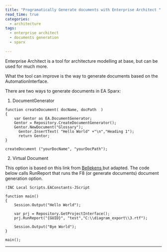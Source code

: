 ```yaml
---
title: "Programatically Generate documents with Enterprise Architect "
read_time: true
categories:  
  - architecture
tags:
  - enterprise architect
  - documents generation
  - sparx
  
---
```


Enterprise Architect is a tool for architecture modelling at base, but can be used for much more.

What the tool can improve is the way to generate documents based on the AutomationInterface.

There are two ways to generate documents in EA Sparx:
1)  DocumentGenerator
```
function createDocument( docName, docPath  )
{
    var Gentor as EA.DocumentGenerator;
    Gentor = Repository.CreateDocumentGenerator();
    Gentor.NewDocument("Glossary");    
	  Gentor.InsertText( "Hello World" +"\n","Heading 1");		
	  return Gentor; 
}

createDocument ("yourDocName", "yourDocPath");
```
2)  Virtual Document 

This option is based on this link from <a href="https://bellekens.com/2015/11/12/tutorial-generate-complex-documents-from-enterprise-architect-with-a-two-step-semi-automated-approach/" target="_blank"> Bellekens </a>
but adapted.
The code below calls RunReport that runs the F8 (or generate documents) document generation option.
```
!INC Local Scripts.EAConstants-JScript

function main()
{	
	Session.Output("Hello World");
	
	var prj = Repository.GetProjectInterface();
	prj.RunReport("{GUID}", "test","C:\\diagram_export\\3.rtf");
	
	Session.Output("Bye World");
}

main();
```


---
